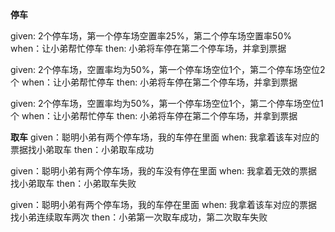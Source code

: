 **停车**

given: 2个停车场，第一个停车场空置率25%，第二个停车场空置率50%
when：让小弟帮忙停车
then: 小弟将车停在第二个停车场，并拿到票据

given: 2个停车场，空置率均为50%，第一个停车场空位1个，第二个停车场空位2个
when：让小弟帮忙停车
then: 小弟将车停在第二个停车场，并拿到票据

given: 2个停车场，空置率均为50%，第一个停车场空位1个，第二个停车场空位1个
when：让小弟帮忙停车
then: 小弟将车停在第二个停车场，并拿到票据

**取车**
given：聪明小弟有两个停车场，我的车停在里面
when: 我拿着该车对应的票据找小弟取车
then：小弟取车成功

given：聪明小弟有两个停车场，我的车没有停在里面
when: 我拿着无效的票据找小弟取车
then：小弟取车失败

given：聪明小弟有两个停车场，我的车停在里面
when: 我拿着该车对应的票据找小弟连续取车两次
then：小弟第一次取车成功，第二次取车失败
